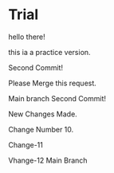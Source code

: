 # Trial

hello there!

this ia a practice version.



Second Commit!

Please Merge this request.


Main branch Second Commit!


New Changes Made.


Change Number 10.


Change-11


Vhange-12 Main Branch
